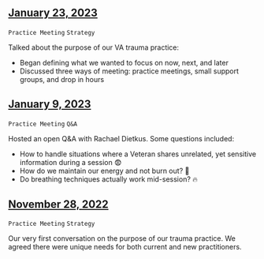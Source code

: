 ## [January 23, 2023](https://github.com/department-of-veterans-affairs/va.gov-team/blob/master/teams/shared-support/trauma/notes/2023-01-23.md)
`Practice Meeting` `Strategy` 

Talked about the purpose of our VA trauma practice:
- Began defining what we wanted to focus on now, next, and later
- Discussed three ways of meeting: practice meetings, small support groups, and drop in hours

## [January 9, 2023](https://github.com/department-of-veterans-affairs/va.gov-team/blob/master/teams/shared-support/trauma/notes/2023-01-09.md)
`Practice Meeting` `Q&A` 

Hosted an open Q&A with Rachael Dietkus. Some questions included:
- How to handle situations where a Veteran shares unrelated, yet sensitive information during a session 😨
- How do we maintain our energy and not burn out? 🌵
- Do breathing techniques actually work mid-session? 🔥

## [November 28, 2022](https://github.com/department-of-veterans-affairs/va.gov-team/blob/master/teams/shared-support/trauma/notes/2022-11-28.md)
`Practice Meeting` `Strategy` 

Our very first conversation on the purpose of our trauma practice. We agreed there were unique needs for both current and new practitioners.



